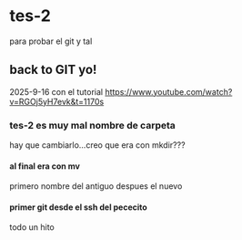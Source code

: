 # tes-2 
para probar el git y tal

## back to GIT yo!
2025-9-16 con el tutorial
 https://www.youtube.com/watch?v=RGOj5yH7evk&t=1170s

 ### tes-2 es muy mal nombre de carpeta
 hay que cambiarlo...creo que era con mkdir???

 #### al final era con mv
 primero nombre del antiguo despues el nuevo

#### primer git desde el ssh del pececito
todo un hito